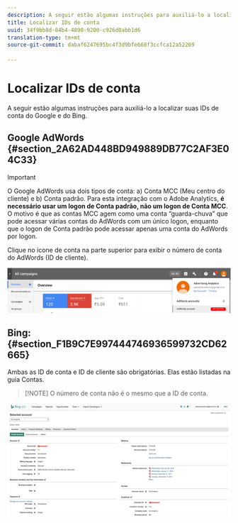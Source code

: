 ```yaml
---
description: A seguir estão algumas instruções para auxiliá-lo a localizar suas IDs de conta do Google e do Bing.
title: Localizar IDs de conta
uuid: 34f9bb8d-84b4-4890-9200-c926d0abb1d6
translation-type: tm+mt
source-git-commit: dabaf6247695bc4f3d9bfe668f3ccfca12a52269

---
```



# Localizar IDs de conta

A seguir estão algumas instruções para auxiliá-lo a localizar suas IDs de conta do Google e do Bing.

## Google AdWords {#section_2A62AD448BD949889DB77C2AF3E04C33}

>[!IMPORTANT]
>
>O Google AdWords usa dois tipos de conta: a) Conta MCC (Meu centro do cliente) e b) Conta padrão. Para esta integração com o Adobe Analytics, **é necessário usar um logon de Conta padrão, não um logon de Conta MCC**. O motivo é que as contas MCC agem como uma conta “guarda-chuva” que pode acessar várias contas do AdWords com um único logon, enquanto que o logon de Conta padrão pode acessar apenas uma conta do AdWords por logon.

Clique no ícone de conta na parte superior para exibir o número de conta do AdWords (ID de cliente).

![](assets/google_account.png)

## Bing:  {#section_F1B9C7E997444746936599732CD62665}

Ambas as ID de conta e ID de cliente são obrigatórias. Elas estão listadas na guia Contas.

>[!NOTE] O número de conta não é o mesmo que a ID de conta.

![](assets/bing_id.png)
